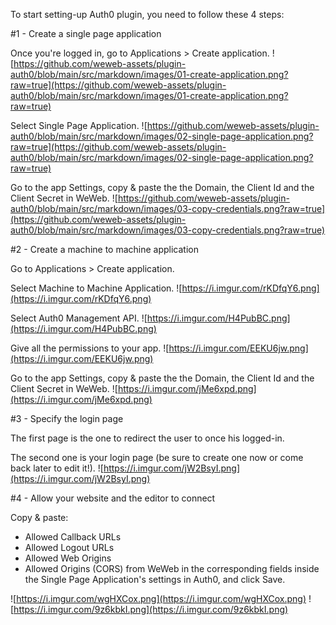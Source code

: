 To start setting-up Auth0 plugin, you need to follow these 4 steps:

#1 - Create a single page application

Once you're logged in, go to Applications > Create application.
![https://github.com/weweb-assets/plugin-auth0/blob/main/src/markdown/images/01-create-application.png?raw=true](https://github.com/weweb-assets/plugin-auth0/blob/main/src/markdown/images/01-create-application.png?raw=true)

Select Single Page Application.
![https://github.com/weweb-assets/plugin-auth0/blob/main/src/markdown/images/02-single-page-application.png?raw=true](https://github.com/weweb-assets/plugin-auth0/blob/main/src/markdown/images/02-single-page-application.png?raw=true)

Go to the app Settings, copy & paste the the Domain, the Client Id and the Client Secret in WeWeb.
![https://github.com/weweb-assets/plugin-auth0/blob/main/src/markdown/images/03-copy-credentials.png?raw=true](https://github.com/weweb-assets/plugin-auth0/blob/main/src/markdown/images/03-copy-credentials.png?raw=true)

#2 - Create a machine to machine application

Go to Applications > Create application.

Select Machine to Machine Application.
![https://i.imgur.com/rKDfqY6.png](https://i.imgur.com/rKDfqY6.png)

Select Auth0 Management API.
![https://i.imgur.com/H4PubBC.png](https://i.imgur.com/H4PubBC.png)

Give all the permissions to your app.
![https://i.imgur.com/EEKU6jw.png](https://i.imgur.com/EEKU6jw.png)

Go to the app Settings, copy & paste the the Domain, the Client Id and the Client Secret in WeWeb.
![https://i.imgur.com/jMe6xpd.png](https://i.imgur.com/jMe6xpd.png)

#3 - Specify the login page

The first page is the one to redirect the user to once his logged-in.

The second one is your login page (be sure to create one now or come back later to edit it!).
![https://i.imgur.com/jW2BsyI.png](https://i.imgur.com/jW2BsyI.png)

#4 - Allow your website and the editor to connect

Copy & paste:
- Allowed Callback URLs
- Allowed Logout URLs
- Allowed Web Origins
- Allowed Origins (CORS) 
from WeWeb in the corresponding fields inside the Single Page Application's settings in Auth0, and click Save.

![https://i.imgur.com/wgHXCox.png](https://i.imgur.com/wgHXCox.png)
![https://i.imgur.com/9z6kbkI.png](https://i.imgur.com/9z6kbkI.png)
